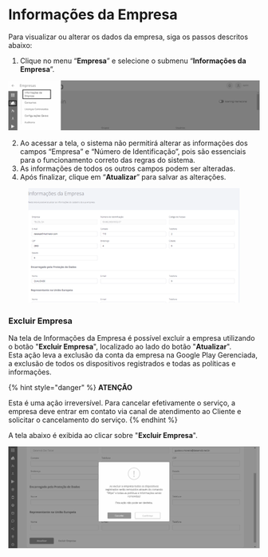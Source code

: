 # Informações da Empresa

Para visualizar ou alterar os dados da empresa, siga os passos descritos abaixo:

1. Clique no menu “**Empresa**” e selecione o submenu “**Informações da Empresa**”.

![](<../../../.gitbook/assets/0 (17).png>)

2. Ao acessar a tela, o sistema não permitirá alterar as informações dos campos “Empresa” e “Número de Identificação”, pois são essenciais para o funcionamento correto das regras do sistema.
3. As informações de todos os outros campos podem ser alteradas.
4. Após finalizar, clique em “**Atualizar**” para salvar as alterações.

<figure><img src="../../../.gitbook/assets/image (3) (1) (1) (1) (1) (1) (1) (1).png" alt=""><figcaption></figcaption></figure>

### **Excluir Empresa**

Na tela de Informações da Empresa é possível excluir a empresa utilizando o botão "**Excluir Empresa**", localizado ao lado do botão "**Atualizar**".\
Esta ação leva a exclusão da conta da empresa na Google Play Gerenciada, a exclusão de todos os dispositivos registrados e todas as políticas e informações.

{% hint style="danger" %}
**ATENÇÃO**

Esta é uma ação irreversível. Para cancelar efetivamente o serviço, a empresa deve entrar em contato via canal de atendimento ao Cliente e solicitar o cancelamento do serviço.
{% endhint %}

A tela abaixo é exibida ao clicar sobre "**Excluir Empresa**".

![](<../../../.gitbook/assets/2 (11).png>)
